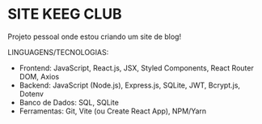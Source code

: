 # SITE KEEG CLUB

Projeto pessoal onde estou criando um site de blog!

LINGUAGENS/TECNOLOGIAS:
- Frontend:	JavaScript, React.js, JSX, Styled Components, React Router DOM, Axios
- Backend:	JavaScript (Node.js), Express.js, SQLite, JWT, Bcrypt.js, Dotenv
- Banco de Dados:	SQL, SQLite
- Ferramentas:	Git, Vite (ou Create React App), NPM/Yarn
